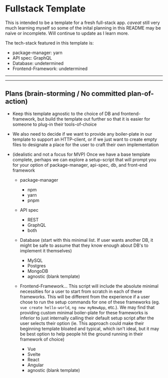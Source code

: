 # Fullstack Template

This is intended to be a template for a fresh full-stack app. *caveat* still very much learning myself so some of the inital planning in this README may be naive or incomplete. Will continue to update as I learn more.

The tech-stack featured in this template is:

- package-manager: yarn
- API spec: GraphQL
- Database: undetermined
- Frontend-Framework: undetermined

---
---

## Plans (brain-storming / No committed plan-of-action)

- Keep this template agnostic to the choice of DB and frontend-framework, but build the template out further so that it is easier for someone to plug-in their tools-of-choice

- We also need to decide if we want to provide any boiler-plate in our template to support an HTTP-client, or if we just want to create empty files to designate a place for the user to craft their own implementation

- (idealistic and not a focus for MVP) Once we have a base template complete, perhaps we can explore a setup-script that will prompt you for your option of package-manager, api-spec, db, and front-end framework

  - package-manager
    - npm
    - yarn
    - pnpm

  - API spec
    - REST
    - GraphQL
    - both

  - Database (start with this minimal list. If user wants another DB, it might be safe to assume that they know enough about DB's to implement it themselves)
    - MySQL
    - Postgres
    - MongoDB
    - agnostic (blank template)

  - Frontend-Framework... This script will include the absolute minimal necessities for a user to start from scratch in each of these frameworks. This will be different from the experience if a user chose to run the setup commands for one of these frameworks (eg. `vue create hello-world`, `ng new myNewApp`, etc.). We may find that providing custom minimal boiler-plate for these frameworks is inferior to just internally calling their default setup script after the user selects their option (ie. This approach could make their beginning template bloated and typical, which isn't ideal, but it may be best option to help people hit the ground running in their framework of choice)
    - Vue
    - Svelte
    - React
    - Angular
    - agnostic (blank template)
